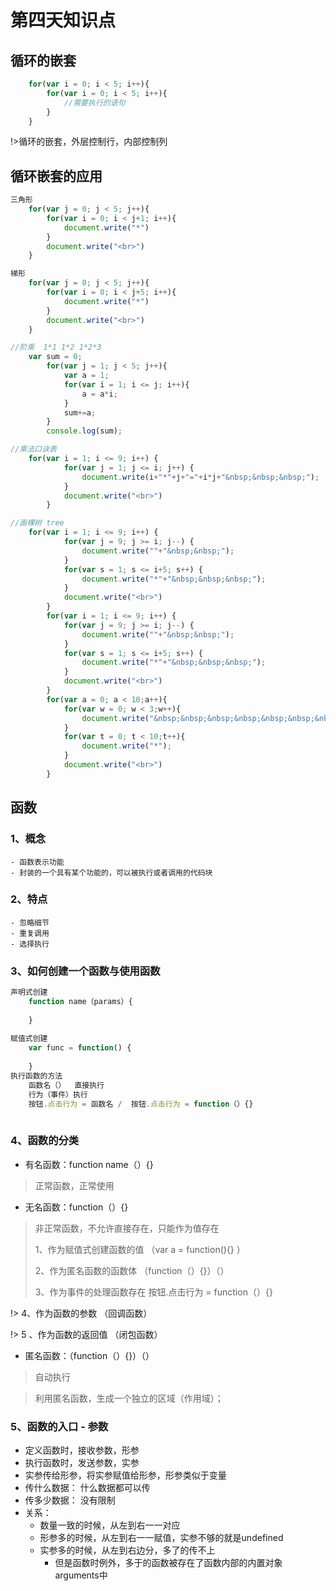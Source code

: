 # 第四天知识点

## 循环的嵌套
```js
	for(var i = 0; i < 5; i++){
		for(var i = 0; i < 5; i++){
			//需要执行的语句
		}
	}
```
!>循环的嵌套，外层控制行，内部控制列
## 循环嵌套的应用
```js
三角形
	for(var j = 0; j < 5; j++){
		for(var i = 0; i < j+1; i++){
			document.write("*")
		}
		document.write("<br>")
	}
```
```js
梯形
	for(var j = 0; j < 5; j++){
		for(var i = 0; i < j+5; i++){
			document.write("*")
		}
		document.write("<br>")
	}
```
```js
//阶乘  1*1 1*2 1*2*3
	var sum = 0;
        for(var j = 1; j < 5; j++){
            var a = 1;
            for(var i = 1; i <= j; i++){
                a = a*i;
            }
            sum+=a;
        }
        console.log(sum);
```
```js
//乘法口诀表 
	for(var i = 1; i <= 9; i++) {
            for(var j = 1; j <= i; j++) {
                document.write(i+"*"+j+"="+i*j+"&nbsp;&nbsp;&nbsp;");
            }
            document.write("<br>")
        }
```
```js
//画棵树 tree
	for(var i = 1; i <= 9; i++) {
            for(var j = 9; j >= i; j--) {
                document.write(""+"&nbsp;&nbsp;");
            }
            for(var s = 1; s <= i+5; s++) {
                document.write("*"+"&nbsp;&nbsp;&nbsp;");
            }
            document.write("<br>")
        }
        for(var i = 1; i <= 9; i++) {
            for(var j = 9; j >= i; j--) {
                document.write(""+"&nbsp;&nbsp;");
            }
            for(var s = 1; s <= i+5; s++) {
                document.write("*"+"&nbsp;&nbsp;&nbsp;");
            }
            document.write("<br>")
        }
        for(var a = 0; a < 10;a++){
            for(var w = 0; w < 3;w++){
                document.write("&nbsp;&nbsp;&nbsp;&nbsp;&nbsp;&nbsp;&nbsp;&nbsp;");
            }
            for(var t = 0; t < 10;t++){
                document.write("*");
            }
            document.write("<br>")
        }
```
## 函数 
### 1、概念
	- 函数表示功能
	- 封装的一个具有某个功能的，可以被执行或者调用的代码块
### 2、特点
	- 忽略细节
	- 重复调用
	- 选择执行
### 3、如何创建一个函数与使用函数

``` js
声明式创建
	function name（params）{
	
	}
	
赋值式创建
	var func = function() {
	
	}
执行函数的方法
	函数名（）  直接执行
	行为（事件）执行
	按钮.点击行为 = 函数名 /  按钮.点击行为 = function（）{}
	
```
### 4、函数的分类

- 有名函数：function name（）{}

>	正常函数，正常使用

- 无名函数：function（）{}

>	非正常函数，不允许直接存在，只能作为值存在  
>	
>	1、作为赋值式创建函数的值	（var a = function(){}  ）
>	
>	2、作为匿名函数的函数体	 （function（）{}）（）
>	
>	3、作为事件的处理函数存在   	按钮.点击行为 = function（）{}

!>	4、作为函数的参数  （回调函数）

!>	5 、作为函数的返回值  （闭包函数）

- 匿名函数：（function（）{}）（）

> 自动执行

> 利用匿名函数，生成一个独立的区域（作用域）；
	
### 5、函数的入口 - 参数

- 定义函数时，接收参数，形参
- 执行函数时，发送参数，实参
- 实参传给形参，将实参赋值给形参，形参类似于变量
- 传什么数据： 什么数据都可以传
- 传多少数据： 没有限制
- 关系：
	- 数量一致的时候，从左到右一一对应
	- 形参多的时候，从左到右一一赋值，实参不够的就是undefined
	- 实参多的时候，从左到右边分，多了的传不上
		- 但是函数时例外，多于的函数被存在了函数内部的内置对象arguments中  	

